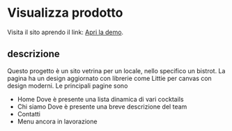 # Visualizza prodotto

Visita il sito aprendo il link:  [Apri la demo]([https://github.com/facebook/create-react-app](https://bistrot-tcc.netlify.app/)).

## descrizione

Questo progetto è un sito vetrina per un locale, nello specifico un bistrot. 
La pagina ha un design aggiornato con librerie come Littie per canvas con design moderni. 
Le principali pagine sono 
- Home
  Dove è presente una lista dinamica di vari cocktails
- Chi siamo
  Dove è presente una breve descrizione del team
- Contatti
- Menu ancora in lavorazione

